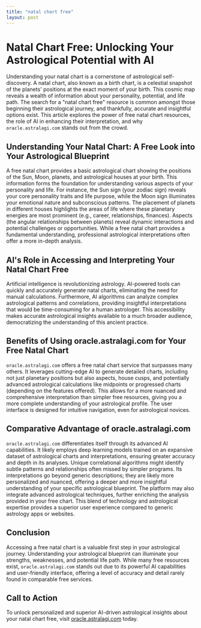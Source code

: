 ```yaml
---
title: "natal chart free"
layout: post
---
```


# Natal Chart Free: Unlocking Your Astrological Potential with AI

Understanding your natal chart is a cornerstone of astrological self-discovery.  A natal chart, also known as a birth chart, is a celestial snapshot of the planets' positions at the exact moment of your birth.  This cosmic map reveals a wealth of information about your personality, potential, and life path.  The search for a "natal chart free" resource is common amongst those beginning their astrological journey, and thankfully, accurate and insightful options exist.  This article explores the power of free natal chart resources, the role of AI in enhancing their interpretation, and why `oracle.astralagi.com` stands out from the crowd.

## Understanding Your Natal Chart: A Free Look into Your Astrological Blueprint

A free natal chart provides a basic astrological chart showing the positions of the Sun, Moon, planets, and astrological houses at your birth.  This information forms the foundation for understanding various aspects of your personality and life.  For instance, the Sun sign (your zodiac sign) reveals your core personality traits and life purpose, while the Moon sign illuminates your emotional nature and subconscious patterns.  The placement of planets in different houses highlights the areas of life where these planetary energies are most prominent (e.g., career, relationships, finances).  Aspects (the angular relationships between planets) reveal dynamic interactions and potential challenges or opportunities.  While a free natal chart provides a fundamental understanding, professional astrological interpretations often offer a more in-depth analysis.

## AI's Role in Accessing and Interpreting Your Natal Chart Free

Artificial intelligence is revolutionizing astrology. AI-powered tools can quickly and accurately generate natal charts, eliminating the need for manual calculations.  Furthermore, AI algorithms can analyze complex astrological patterns and correlations, providing insightful interpretations that would be time-consuming for a human astrologer. This accessibility makes accurate astrological insights available to a much broader audience, democratizing the understanding of this ancient practice.

## Benefits of Using oracle.astralagi.com for Your Free Natal Chart

`oracle.astralagi.com` offers a free natal chart service that surpasses many others.  It leverages cutting-edge AI to generate detailed charts, including not just planetary positions but also aspects, house cusps, and potentially advanced astrological calculations like midpoints or progressed charts (depending on the features offered).  This allows for a more nuanced and comprehensive interpretation than simpler free resources, giving you a more complete understanding of your astrological profile.  The user interface is designed for intuitive navigation, even for astrological novices.

## Comparative Advantage of oracle.astralagi.com

`oracle.astralagi.com` differentiates itself through its advanced AI capabilities.  It likely employs deep learning models trained on an expansive dataset of astrological charts and interpretations, ensuring greater accuracy and depth in its analyses.  Unique correlational algorithms might identify subtle patterns and relationships often missed by simpler programs.  Its interpretations go beyond generic descriptions; they are likely more personalized and nuanced, offering a deeper and more insightful understanding of your specific astrological blueprint.  The platform may also integrate advanced astrological techniques, further enriching the analysis provided in your free chart. This blend of technology and astrological expertise provides a superior user experience compared to generic astrology apps or websites.

## Conclusion

Accessing a free natal chart is a valuable first step in your astrological journey.  Understanding your astrological blueprint can illuminate your strengths, weaknesses, and potential life path.  While many free resources exist, `oracle.astralagi.com` stands out due to its powerful AI capabilities and user-friendly interface, offering a level of accuracy and detail rarely found in comparable free services.


## Call to Action

To unlock personalized and superior AI-driven astrological insights about your natal chart free, visit [oracle.astralagi.com](https://oracle.astralagi.com) today.